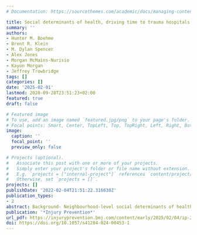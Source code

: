 ```yaml
---
# Documentation: https://sourcethemes.com/academic/docs/managing-content/

title: Social determinants of health, driving time to trauma hospitals, racial composition, and firearem violence in South Carolina.
summary: ''
authors:
- Hunter M. Boehme
- Brent R. Klein
- M. Dylan Spencer
- Alex Jones
- Morgan McMains-Nurisio
- Kayon Morgan
- Jeffrey Trowbridge
tags: []
categories: []
date: '2025-02-01'
lastmod: 2020-09-28T23:51:23+02:00
featured: true
draft: false

# Featured image
# To use, add an image named `featured.jpg/png` to your page's folder.
# Focal points: Smart, Center, TopLeft, Top, TopRight, Left, Right, BottomLeft, Bottom, BottomRight.
image:
  caption: ''
  focal_point: ''
  preview_only: false

# Projects (optional).
#   Associate this post with one or more of your projects.
#   Simply enter your project's folder or file name without extension.
#   E.g. `projects = ["internal-project"]` references `content/project/deep-learning/index.md`.
#   Otherwise, set `projects = []`.
projects: []
publishDate: '2022-02-04T21:51:22.316630Z'
publication_types: 
- 2
abstract: Background- Neighbourhood-level social determinants of health (’SDOHs’) have been linked to negative health outcomes which may include elevated risk of firearm- related injury. This study investigates whether certain SDOHs, including average drive time to trauma hospitals, are associated with increased risk of firearm-related violence and death. Methods- We execute a cross-sectional examination of pooled firearm incidents (2018–2023) and the relationship of neighbourhood-level SDOHs across the state of South Carolina using negative binomial count regression models. Results- Findings indicate that neighbourhood disadvantage, residential mobility, per cent black, the percentage of older housing units, lack of technology access and lack of insurance access were all positively associated with an increased risk of firearm victimisation and death. The relationship between neighbourhoods with longer drive times of firearm incidents to trauma hospitals and firearm-related death was significantly moderated by the per cent black of residents within census tracts.Conclusions- Public health neighbourhood risk factors that are detrimental to individuals’ physical health are also associated with increased risk of firearm victimisation. Longer drive times from trauma hospitals increase the risk of death and this relationship disproportionately affects black Americans. The built environment of neighbourhoods and extended drive times to trauma centres ’doubly disadvantages’ historically disadvantaged populations.
publication: '*Injury Prevention*'
url_pdf: https://injuryprevention.bmj.com/content/early/2025/02/04/ip-2024-045442
doi: https://doi.org/10.1057/s41284-024-00453-1
---
```

